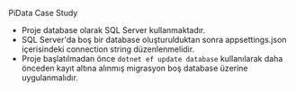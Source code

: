 PiData Case Study
- Proje database olarak SQL Server kullanmaktadır. 
- SQL Server'da boş bir database oluşturulduktan sonra appsettings.json içerisindeki connection string düzenlenmelidir.
- Proje başlatılmadan önce `dotnet ef update database` kullanılarak daha önceden kayıt altına alınmış migrasyon boş database üzerine uygulanmalıdır.
